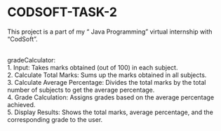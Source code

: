 # CODSOFT-TASK-2
This project is a part of my “ Java Programming” virtual internship with “CodSoft”.<br/><br/>

gradeCalculator:<br/> 1. Input: Takes marks obtained (out of 100) in each subject.<br/>
                           2. Calculate Total Marks: Sums up the marks obtained in all subjects.<br/>
                           3. Calculate Average Percentage: Divides the total marks by the total number of subjects to get the
                               average percentage.<br/>
                           4. Grade Calculation: Assigns grades based on the average percentage achieved.<br/>
                           5. Display Results: Shows the total marks, average percentage, and the corresponding grade to the user.<br/><br/>

